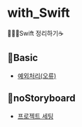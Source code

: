 # with_Swift
🧑🏻‍💻Swift 정리하기☕️

## 📌Basic
- [예외처리(오류)](./Swift/Basic/Exception_Handling.md)

## 📌noStoryboard
- [프로젝트 세팅](./Swift/noStoryboard/noStoryboard.md)


